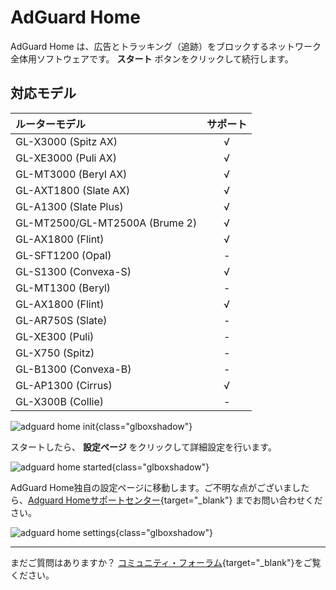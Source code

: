 # AdGuard Home

AdGuard Home は、広告とトラッキング（追跡）をブロックするネットワーク全体用ソフトウェアです。  **スタート** ボタンをクリックして続行します。

## 対応モデル

| ルーターモデル                   | サポート   |
| :----------------------------- | :-------: |
| GL-X3000 (Spitz AX)            | √         |
| GL-XE3000 (Puli AX)            | √         |
| GL-MT3000 (Beryl AX)           | √         |
| GL-AXT1800 (Slate AX)          | √         |
| GL-A1300 (Slate Plus)          | √         |
| GL-MT2500/GL-MT2500A (Brume 2) | √         |
| GL-AX1800 (Flint)              | √         |
| GL-SFT1200 (Opal)              | -         |
| GL-S1300 (Convexa-S)           | √         |
| GL-MT1300 (Beryl)              | -         |
| GL-AX1800 (Flint)              | √         |
| GL-AR750S (Slate)              | -         |
| GL-XE300 (Puli)                | -         |
| GL-X750 (Spitz)                | -         |
| GL-B1300 (Convexa-B)           | -         |
| GL-AP1300 (Cirrus)             | √         |
| GL-X300B (Collie)              | -         |

![adguard home init](https://static.gl-inet.com/docs/router/en/4/tutorials/adguardhome/adguardhome_init.png){class="glboxshadow"}

スタートしたら、 **設定ページ** をクリックして詳細設定を行います。

![adguard home started](https://static.gl-inet.com/docs/router/en/4/tutorials/adguardhome/adguardhome_started.png){class="glboxshadow"}

AdGuard Home独自の設定ページに移動します。ご不明な点がございましたら、[Adguard Homeサポートセンター](https://adguard.com/en/support.html){target="_blank"} までお問い合わせください。

![adguard home settings](https://static.gl-inet.com/docs/router/en/4/tutorials/adguardhome/adguardhome_settings.png){class="glboxshadow"}

---

まだご質問はありますか？ [コミュニティ・フォーラム](https://forum.gl-inet.com){target="_blank"}をご覧ください。
